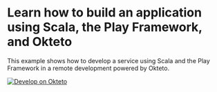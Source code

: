# Learn how to build an application using Scala, the Play Framework, and Okteto

This example shows how to develop a service using Scala and the Play Framework in a remote development powered by Okteto.

[![Develop on Okteto](https://okteto.com/develop-okteto.svg)](https://cloud.okteto.com/deploy?repository=https://github.com/okteto/scala-play-getting-started)

